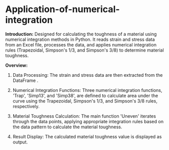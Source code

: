 # Application-of-numerical-integration


**Introduction:**
 Designed for calculating the toughness of a material using numerical integration methods in Python. It reads strain and stress data from an Excel file, processes the data, and applies numerical integration rules (Trapezoidal, Simpson's 1/3, and Simpson's 3/8) to determine material toughness.

**Overview:**

1. Data Processing: The strain and stress data are then extracted from the DataFrame . 
2. Numerical Integration Functions: Three numerical integration functions, 'Trap', 'Simp13', and 'Simp38', are defined to calculate area under the curve using the Trapezoidal, Simpson's 1/3, and Simpson's 3/8 rules, respectively.

3. Material Toughness Calculation: The main function 'Uneven' iterates through the data points, applying appropriate integration rules based on the data pattern to calculate the material toughness.

4. Result Display: The calculated material toughness value is displayed as output.




